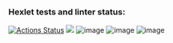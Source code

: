 ### Hexlet tests and linter status:
[![Actions Status](https://github.com/percivalzahringer/java-project-61/actions/workflows/hexlet-check.yml/badge.svg)](https://github.com/percivalzahringer/java-project-61/actions)
<a href="https://codeclimate.com/github/percivalzahringer/java-project-61/maintainability"><img src="https://api.codeclimate.com/v1/badges/703470a279c933994be1/maintainability" /></a>
![image](https://github.com/percivalzahringer/java-project-61/assets/106011985/ed913bd0-cc81-449a-bd77-8335ceec24cd)
![image](https://github.com/percivalzahringer/java-project-61/assets/106011985/3a5e8273-fdf6-49fa-b78a-9641f8278422)
![image](https://github.com/percivalzahringer/java-project-61/assets/106011985/8ed5e431-6e46-46e8-873a-112a9d0dd52f)
